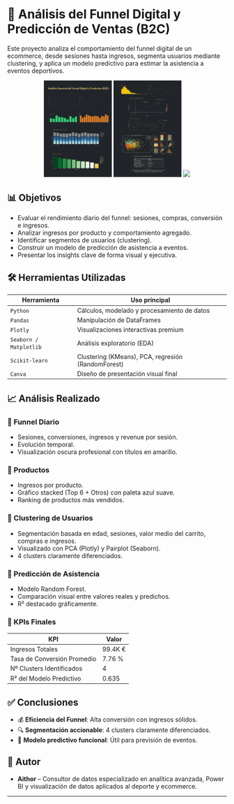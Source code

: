 
# 🧠 Análisis del Funnel Digital y Predicción de Ventas (B2C)

Este proyecto analiza el comportamiento del funnel digital de un ecommerce, desde sesiones hasta ingresos, segmenta usuarios mediante clustering, y aplica un modelo predictivo para estimar la asistencia a eventos deportivos.

<p align="center">
  <img src="Funnel_B2C_1.png" width="31%" />
  <img src="Funnel_B2C_2.png" width="31%" />
  <img src="hardware_software_b2b" width="31%" />
</p>

## 📊 Objetivos

- Evaluar el rendimiento diario del funnel: sesiones, compras, conversión e ingresos.
- Analizar ingresos por producto y comportamiento agregado.
- Identificar segmentos de usuarios (clustering).
- Construir un modelo de predicción de asistencia a eventos.
- Presentar los insights clave de forma visual y ejecutiva.

## 🛠️ Herramientas Utilizadas

| Herramienta      | Uso principal                                      |
|------------------|----------------------------------------------------|
| `Python`         | Cálculos, modelado y procesamiento de datos       |
| `Pandas`         | Manipulación de DataFrames                         |
| `Plotly`         | Visualizaciones interactivas premium               |
| `Seaborn / Matplotlib` | Análisis exploratorio (EDA)                   |
| `Scikit-learn`   | Clustering (KMeans), PCA, regresión (RandomForest) |
| `Canva`          | Diseño de presentación visual final                |

## 📈 Análisis Realizado

### 🔹 Funnel Diario
- Sesiones, conversiones, ingresos y revenue por sesión.
- Evolución temporal.
- Visualización oscura profesional con títulos en amarillo.

### 🔹 Productos
- Ingresos por producto.
- Gráfico stacked (Top 6 + Otros) con paleta azul suave.
- Ranking de productos más vendidos.

### 🔹 Clustering de Usuarios
- Segmentación basada en edad, sesiones, valor medio del carrito, compras e ingresos.
- Visualizado con PCA (Plotly) y Pairplot (Seaborn).
- 4 clusters claramente diferenciados.

### 🔹 Predicción de Asistencia
- Modelo Random Forest.
- Comparación visual entre valores reales y predichos.
- R² destacado gráficamente.

### 🔹 KPIs Finales

| KPI                            | Valor         |
|--------------------------------|---------------|
| Ingresos Totales               | 99.4K €       |
| Tasa de Conversión Promedio    | 7.76 %        |
| Nº Clusters Identificados      | 4             |
| R² del Modelo Predictivo       | 0.635         |

## ✅ Conclusiones

- 💰 **Eficiencia del Funnel**: Alta conversión con ingresos sólidos.
- 🔍 **Segmentación accionable**: 4 clusters claramente diferenciados.
- 🎯 **Modelo predictivo funcional**: Útil para previsión de eventos.

## 🧠 Autor

- **Aithor** – Consultor de datos especializado en analítica avanzada, Power BI y visualización de datos aplicados al deporte y  ecommerce.

---


